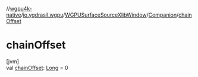 //[wgpu4k-native](../../../../index.md)/[io.ygdrasil.wgpu](../../index.md)/[WGPUSurfaceSourceXlibWindow](../index.md)/[Companion](index.md)/[chainOffset](chain-offset.md)

# chainOffset

[jvm]\
val [chainOffset](chain-offset.md): [Long](https://kotlinlang.org/api/core/kotlin-stdlib/kotlin/-long/index.html) = 0